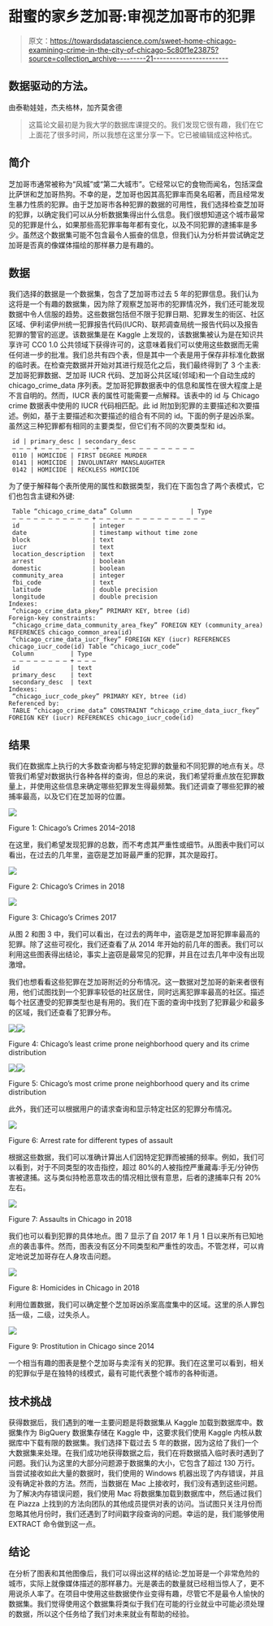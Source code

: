 # 甜蜜的家乡芝加哥:审视芝加哥市的犯罪

> 原文：<https://towardsdatascience.com/sweet-home-chicago-examining-crime-in-the-city-of-chicago-5c80f1e23875?source=collection_archive---------21----------------------->

## 数据驱动的方法。

由泰勒娃娃，杰夫格林，加齐莫舍德

> 这篇论文最初是为我大学的数据库课提交的。我们发现它很有趣，我们在它上面花了很多时间，所以我想在这里分享一下。它已被编辑成这种格式。

## **简介**

芝加哥市通常被称为“风城”或“第二大城市”。它经常以它的食物而闻名，包括深盘比萨饼和芝加哥热狗。不幸的是，芝加哥也因其高犯罪率而臭名昭著，而且经常发生暴力性质的犯罪。由于芝加哥市各种犯罪的数据的可用性，我们选择检查芝加哥的犯罪，以确定我们可以从分析数据集得出什么信息。我们很想知道这个城市最常见的犯罪是什么，如果那些高犯罪率每年都有变化，以及不同犯罪的逮捕率是多少。虽然这个数据集可能不包含最令人振奋的信息，但我们认为分析并尝试确定芝加哥是否真的像媒体描绘的那样暴力是有趣的。

## **数据**

我们选择的数据是一个数据集，包含了芝加哥市过去 5 年的犯罪信息。我们认为这将是一个有趣的数据集，因为除了观察芝加哥市的犯罪情况外，我们还可能发现数据中令人信服的趋势。这些数据包括但不限于犯罪日期、犯罪发生的街区、社区区域、伊利诺伊州统一犯罪报告代码(IUCR)、联邦调查局统一报告代码以及报告犯罪的警官的巡逻。该数据集是在 Kaggle 上发现的，该数据集被认为是在知识共享许可 CC0 1.0 公共领域下获得许可的，这意味着我们可以使用这些数据而无需任何进一步的批准。我们总共有四个表，但是其中一个表是用于保存非标准化数据的临时表。在检查完数据并开始对其进行规范化之后，我们最终得到了 3 个主表:芝加哥犯罪数据、芝加哥 IUCR 代码、芝加哥公共区域(邻域)和一个自动生成的 chicago_crime_data 序列表。芝加哥犯罪数据表中的信息和属性在很大程度上是不言自明的。然而，IUCR 表的属性可能需要一点解释。该表中的 id 与 Chicago crime 数据表中使用的 IUCR 代码相匹配。此 id 附加到犯罪的主要描述和次要描述。例如，基于主要描述和次要描述的组合有不同的 id。下面的例子是凶杀案。虽然这三种犯罪都有相同的主要类型，但它们有不同的次要类型和 id。

```
 id | primary_desc | secondary_desc
 — — — + — — — — — — — -+ — — — — — — — — — — — — — 
 0110 | HOMICIDE | FIRST DEGREE MURDER
 0141 | HOMICIDE | INVOLUNTARY MANSLAUGHTER
 0142 | HOMICIDE | RECKLESS HOMICIDE
```

为了便于解释每个表所使用的属性和数据类型，我们在下面包含了两个表模式，它们也包含主键和外键:

```
 Table “chicago_crime_data” Column                | Type                         
 — — — — — — — — — — — + — — — — — — — — — — — — — — — 
 id                    | integer 
 date                  | timestamp without time zone 
 block                 | text 
 iucr                  | text 
 location_description  | text 
 arrest                | boolean 
 domestic              | boolean 
 community_area        | integer 
 fbi_code              | text 
 latitude              | double precision 
 longitude             | double precision 
Indexes:
 “chicago_crime_data_pkey” PRIMARY KEY, btree (id)
Foreign-key constraints:
 “chicago_crime_data_community_area_fkey” FOREIGN KEY (community_area) REFERENCES chicago_common_area(id)
 “chicago_crime_data_iucr_fkey” FOREIGN KEY (iucr) REFERENCES chicago_iucr_code(id) Table “chicago_iucr_code”
 Column          | Type  
 — — — — — — — — + — — — 
 id              | text
 primary_desc    | text
 secondary_desc  | text
Indexes:
 “chicago_iucr_code_pkey” PRIMARY KEY, btree (id)
Referenced by:
 TABLE “chicago_crime_data” CONSTRAINT “chicago_crime_data_iucr_fkey” FOREIGN KEY (iucr) REFERENCES chicago_iucr_code(id)
```

## **结果**

我们在数据库上执行的大多数查询都与特定犯罪的数量和不同犯罪的地点有关。尽管我们希望对数据执行各种各样的查询，但总的来说，我们希望将重点放在犯罪数量上，并使用这些信息来确定哪些犯罪发生得最频繁。我们还调查了哪些犯罪的被捕率最高，以及它们在芝加哥的位置。

[![](img/3b150de5788eebcffc0867e2e9402516.png)](https://flic.kr/p/2gHucJH)

Figure 1: Chicago’s Crimes 2014–2018

在这里，我们希望发现犯罪的总数，而不考虑其严重性或细节。从图表中我们可以看出，在过去的几年里，盗窃是芝加哥最严重的犯罪，其次是殴打。

[![](img/0301cf1eb085355473461767f2263bd3.png)](https://flic.kr/p/2gHtty9)

Figure 2: Chicago’s Crimes in 2018

[![](img/a2039476b0b5bf6896e5081d81a684c5.png)](https://flic.kr/p/2gHucLb)

Figure 3: Chicago’s Crimes 2017

从图 2 和图 3 中，我们可以看出，在过去的两年中，盗窃是芝加哥犯罪率最高的犯罪。除了这些可视化，我们还查看了从 2014 年开始的前几年的图表。我们可以利用这些图表得出结论，事实上盗窃是最常见的犯罪，并且在过去几年中没有出现激增。

我们也想看看这些犯罪在芝加哥附近的分布情况。这一数据对芝加哥的新来者很有用，他们试图找到一个犯罪率较低的社区居住，同时远离犯罪率最高的社区。描述每个社区遭受的犯罪类型也是有用的。我们在下面的查询中找到了犯罪最少和最多的区域，我们还查看了犯罪分布。

![](img/c408cee8dfcdb15858fd8ab3c8c29a27.png)[![](img/16f964a7a4baee24860695ba387c9561.png)](https://flic.kr/p/2gHucLG)

Figure 4: Chicago’s least crime prone neighborhood query and its crime distribution

![](img/9fa894d70cb976920341d4f7d30bacae.png)[![](img/1965212e1a1bc4b4ea98ec488ade1f87.png)](https://flic.kr/p/2gHucM3)

Figure 5: Chicago’s most crime prone neighborhood query and its crime distribution

此外，我们还可以根据用户的请求查询和显示特定社区的犯罪分布情况。

![](img/99cdc88084b200675f464d08c5749f19.png)

Figure 6: Arrest rate for different types of assault

根据这些数据，我们可以准确计算出人们因特定犯罪而被捕的频率。例如，我们可以看到，对于不同类型的攻击指控，超过 80%的人被指控严重藏毒:手无/分钟伤害被逮捕。这与类似持枪恶意攻击的情况相比很有意思，后者的逮捕率只有 20%左右。

![](img/bf8a7da57f1a01968312978c8a9caf89.png)

Figure 7: Assaults in Chicago in 2018

我们也可以看到犯罪的具体地点。图 7 显示了自 2017 年 1 月 1 日以来所有已知地点的袭击事件。然而，图表没有区分不同类型和严重性的攻击。不管怎样，可以肯定地说芝加哥存在人身攻击问题。

![](img/82edf8994b63ff1766b8e4014b20fee6.png)

Figure 8: Homicides in Chicago in 2018

利用位置数据，我们可以确定整个芝加哥凶杀案高度集中的区域。这里的杀人罪包括一级，二级，过失杀人。

![](img/c2c466e78853e88ad8ad88ee8a935f48.png)

Figure 9: Prostitution in Chicago since 2014

一个相当有趣的图表是整个芝加哥与卖淫有关的犯罪。我们在这里可以看到，相关的犯罪似乎是在独特的线模式，最有可能代表整个城市的各种街道。

## **技术挑战**

获得数据后，我们遇到的唯一主要问题是将数据集从 Kaggle 加载到数据库中。数据集作为 BigQuery 数据集存储在 Kaggle 中，这要求我们使用 Kaggle 内核从数据库中下载有限的数据集。我们选择下载过去 5 年的数据，因为这给了我们一个大数据集来处理。在我们成功地获得数据之后，我们在将数据插入临时表时遇到了问题。我们认为这里的大部分问题源于数据集的大小，它包含了超过 130 万行。当尝试接收如此大量的数据时，我们使用的 Windows 机器出现了内存错误，并且没有确定补救的方法。然而，当数据在 Mac 上接收时，我们没有遇到这些问题。为了解决内存错误问题，我们使用 Mac 将数据集加载到数据库中，然后通过我们在 Piazza 上找到的方法向团队的其他成员提供对表的访问。当试图只关注月份而忽略其他月份时，我们还遇到了时间戳字段查询的问题。幸运的是，我们能够使用 EXTRACT 命令做到这一点。

## **结论**

在分析了图表和其他图像后，我们可以得出这样的结论:芝加哥是一个非常危险的城市，实际上就像媒体描述的那样暴力。光是袭击的数量就已经相当惊人了，更不用说杀人率了。在项目中使用这些数据使作业变得有趣，尽管它不是最令人愉快的数据集。我们觉得使用这个数据集将类似于我们在可能的行业就业中可能必须处理的数据，所以这个任务给了我们对未来就业有帮助的经验。